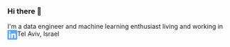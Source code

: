 ### Hi there 👋

I'm a data engineer and machine learning enthusiast living and working in Tel Aviv, Israel
<a href="https://www.linkedin.com/in/olgabraginskaya/" target='_blank'>
  <img align="left" alt="LinkedIn" width="22px" src="./linkedin.svg" />
</a>

<!--
**olgazju/olgazju** is a ✨ _special_ ✨ repository because its `README.md` (this file) appears on your GitHub profile.

Here are some ideas to get you started:

- 🔭 I’m currently working on ...
- 🌱 I’m currently learning ...
- 👯 I’m looking to collaborate on ...
- 🤔 I’m looking for help with ...
- 💬 Ask me about ...
- 📫 How to reach me: ...
- 😄 Pronouns: ...
- ⚡ Fun fact: ...
-->
